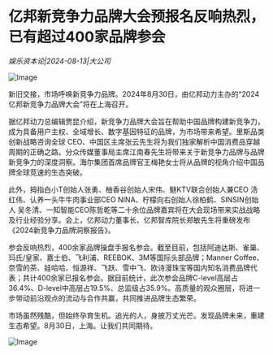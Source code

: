 # 亿邦新竞争力品牌大会预报名反响热烈，已有超过400家品牌参会

*娱乐资本论|2024-08-13|大公司*

![Image](https://q6.itc.cn/q_70/images01/20240813/b49f6fb07de34a859632b891373f7770.jpeg)

新旧交接，市场呼唤新竞争力品牌。2024年8月30日，由亿邦动力主办的“2024亿邦新竞争力品牌大会”将在上海召开。

据亿邦动力总编辑贾昆介绍，新竞争力品牌大会旨在帮助中国品牌构建新竞争力，成为具备用户主权、全域增长、数字基因特征的品牌，为市场带来希望。里斯品类创新战略咨询全球 CEO、中国区主席张云先生将为我们独家解析中国消费品穿越周期的正确之路。分众传媒董事局主席江南春先生将带来关于新竞争力品牌与品牌新竞争力的深度洞察。海尔集团首席品牌官王梅艳女士将从品牌的视角介绍中国品牌全球竞速的生态突破。

此外，拇指白小T创始人张勇、柚香谷创始人宋伟、魅KTV联合创始人兼CEO 汤红伟、认养一头牛牛肉事业部CEO NINA、柠檬向右创始人徐柏鹤、SINSIN创始人 吴冬清、一知智能CEO陈哲乾等二十余位品牌嘉宾将在大会现场带来实战战略及行业经验分享。会上，亿邦动力董事长、亿邦智库院长郑敏先生将重磅发布《2024新竞争力品牌洞察报告》。

参会反响热烈，400余家品牌操盘手报名参会。截至目前，包括阿迪达斯、雀巢、玛氏/皇家、嘉士伯、飞利浦、REEBOK、3M等国际头部品牌；Manner Coffee、奈雪的茶、娃哈哈、恒源祥、飞跃、雪中飞、欧诗漫珠宝等国内知名消费品牌代表；共计400余家已报名参会。据目前统计，此次参会品牌C-level高层占36.4%、D-level中高层占19.5%、总监级占35.9%。高质量的观众圈层，将进一步带动前沿观点的流动与合作共赢，共同推进品牌生态繁荣。

市场虽然残酷，但始终孕育生机。追光的人，身披万丈光芒。发现品牌未来，重建生态希望。8月30日，上海。让我们共同期待。

![Image](https://q0.itc.cn/q_70/images01/20240813/5bbbd7d5c13e475c9292c73397678a08.jpeg)

